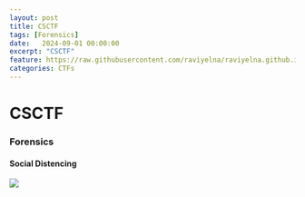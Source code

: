 ```yaml
---
layout: post
title: CSCTF
tags: [Forensics]
date:   2024-09-01 00:00:00
excerpt: "CSCTF"
feature: https://raw.githubusercontent.com/raviyelna/raviyelna.github.io/master/assets/img/background.jpg
categories: CTFs
---
```

# CSCTF
### Forensics
#### Social Distencing
![]({{site.url}}/Writeup_images/CSC/Social_Distancing/chall_desp.png)



